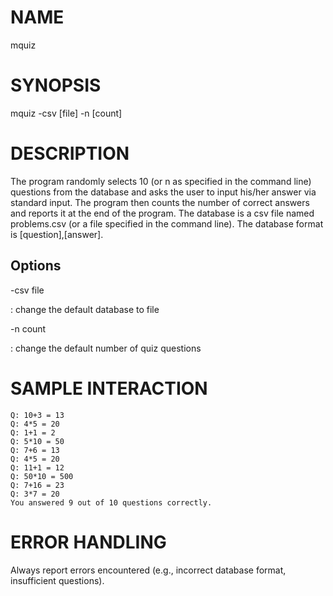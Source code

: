 # NAME

mquiz

# SYNOPSIS

mquiz -csv [file] -n [count]

# DESCRIPTION

The program randomly selects 10 (or n as specified in the command line) questions from the database and asks the user to input his/her answer via standard input. The program then counts the number of correct answers and reports it at the end of the program. The database is a csv file named problems.csv (or a file specified in the command line). The database format is [question],[answer].

## Options

-csv file

: change the default database to file

-n count

: change the default number of quiz questions

# SAMPLE INTERACTION

```
Q: 10+3 = 13
Q: 4*5 = 20
Q: 1+1 = 2
Q: 5*10 = 50
Q: 7+6 = 13
Q: 4*5 = 20
Q: 11+1 = 12
Q: 50*10 = 500
Q: 7+16 = 23
Q: 3*7 = 20
You answered 9 out of 10 questions correctly.
```

# ERROR HANDLING

Always report errors encountered (e.g., incorrect database format, insufficient questions).
